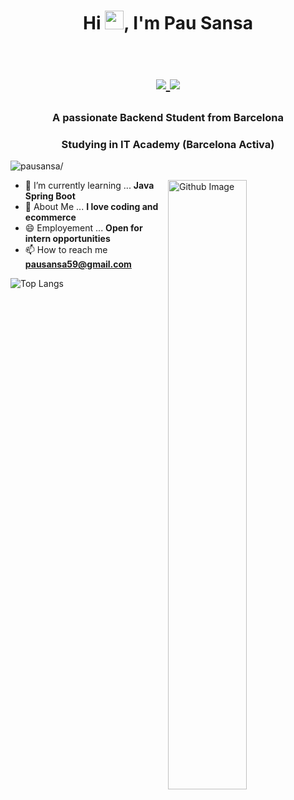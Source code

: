 <h1 align="center">Hi <img src="https://raw.githubusercontent.com/iampavangandhi/iampavangandhi/master/gifs/Hi.gif" width="30px">, I'm Pau Sansa</h1l>
 <p align="center"><br/>
   <a href="https://www.linkedin.com/in/sachuverma/">
    <img src="https://img.shields.io/badge/linkedin-pausansa-blue">
  </a>
  
  <a href="https://discord.com/users/1019274804362215464">
    <img src="https://img.shields.io/badge/discord-pausansa-blueviolet">
  </a>
</p>

<h3 align="center">A passionate Backend Student from Barcelona</h3>
<h3 align="center">Studying in IT Academy (Barcelona Activa)</h3>
<p align="left"> <img src=https://komarev.com/ghpvc/?username=pausansa alt=pausansa/></p>


<img width="50%" align="right" alt="Github Image" src="https://raw.githubusercontent.com/onimur/.github/master/.resources/git-header.svg" />


- 🌱 I’m currently learning ... **Java Spring Boot**
- 💬 About Me ... **I love coding and ecommerce**
- 😄 Employement ... **Open for intern opportunities**
- 📫 How to reach me **pausansa59@gmail.com**

![Top Langs](https://github-readme-stats.vercel.app/api/top-langs/?username=pausansa&layout=compact)

